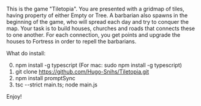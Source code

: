 This is the game "Tiletopia". You are presented with a gridmap of tiles, having property of either Empty or Tree. A barbarian also spawns in the beginning of the game, who will spread each day and try to conquer the map. 
Your task is to build houses, churches and roads that connects these to one another. For each connection, you get points and upgrade the houses to Fortress in order to repell the barbarians.

What do install:

0. npm install -g typescript (For mac: sudo npm install -g typescript)
1. git clone https://github.com/Hugo-Snihs/Tiletopia.git
2. npm install promptSync
3. tsc --strict main.ts; node main.js

Enjoy!
